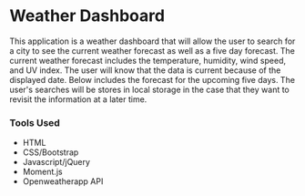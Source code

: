 # Weather Dashboard

This application is a weather dashboard that will allow the user to search for a city to see the current weather forecast as well as a five day forecast. The current weather forecast includes the temperature, humidity, wind speed, and UV index. The user will know that the data is current because of the displayed date. Below includes the forecast for the upcoming five days. The user's searches will be stores in local storage in the case that they want to revisit the information at a later time. 


### Tools Used
* HTML
* CSS/Bootstrap
* Javascript/jQuery
* Moment.js
* Openweatherapp API